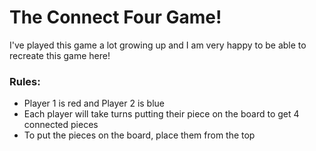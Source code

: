 # The Connect Four Game!

I've played this game a lot growing up and I am very happy to be able to recreate this game here!

### Rules:
- Player 1 is red and Player 2 is blue
- Each player will take turns putting their piece on the board to get 4 connected pieces
- To put the pieces on the board, place them from the top
